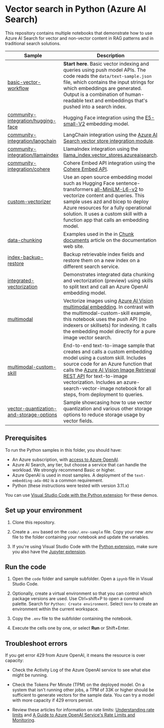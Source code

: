 # Vector search in Python (Azure AI Search)

This repository contains multiple notebooks that demonstrate how to use Azure AI Search for vector and non-vector content in RAG patterns and in traditional search solutions.

<!-- ![Python Vector Video](https://github.com/Azure/azure-search-vector-samples/blob/main/demo-python/data/images/python-vector-video.gif?raw=true) -->

| Sample                                                                                                                                    | Description                                                                                                                                                                                                                                                                                                                                                                                                |
| ----------------------------------------------------------------------------------------------------------------------------------------- | ---------------------------------------------------------------------------------------------------------------------------------------------------------------------------------------------------------------------------------------------------------------------------------------------------------------------------------------------------------------------------------------------------------- |
| [basic-vector-workflow](./code/basic-vector-workflow/azure-search-vector-python-sample.ipynb)                                             | **Start here**. Basic vector indexing and queries using push model APIs. The code reads the `data/text-sample.json` file, which contains the input strings for which embeddings are generated. Output is a combination of human-readable text and embeddings that's pushed into a search index.                                                                                                            |
| [community-integration/hugging-face](./code/community-integration/hugging-face/azure-search-vector-python-huggingface-model-sample.ipynb) | Hugging Face integration using the [E5-small-V2](https://huggingface.co/intfloat/e5-small-v2) embedding model.                                                                                                                                                                                                                                                                                             |
| [community-integration/langchain](./code/community-integration/langchain/azure-search-vector-python-langchain-sample.ipynb)               | LangChain integration using the [Azure AI Search vector store integration module](https://python.langchain.com/docs/integrations/vectorstores/azuresearch).                                                                                                                                                                                                                                                |
| [community-integration/llamaindex](./code/community-integration/llamaindex/azure-search-vector-python-llamaindex-sample.ipynb)            | LlamaIndex integration using the [llama_index.vector_stores.azureaisearch](https://llamahub.ai/l/vector_stores/llama-index-vector-stores-azureaisearch).                                                                                                                                                                                                                                                   |
| [community-integration/cohere](./code/community-integration/cohere/azure-search-cohere-embed-v3-sample.ipynb)            | Cohere Embed API integration using the [Cohere Embed API](https://docs.cohere.com/docs/embed-api).                                                                                                                                                                                                                                                   |
| [custom-vectorizer](./code/custom-vectorizer/azure-search-custom-vectorization-sample.ipynb)                                              | Use an open source embedding model such as Hugging Face sentence-transformers [all-MiniLM-L6-v2](https://huggingface.co/sentence-transformers/all-MiniLM-L6-v2) to vectorize content and queries. This sample uses azd and bicep to deploy Azure resources for a fully operational solution. It uses a custom skill with a function app that calls an embedding model.                                     |
| [data-chunking](./code/data-chunking)                                                                                                     | Examples used in the in [Chunk documents](https://learn.microsoft.com/azure/search/vector-search-how-to-chunk-documents) article on the documentation web site.                                                                                                                                                                                                                                            |
| [index-backup-restore](./code/index-backup-restore/azure-search-backup-and-restore.ipynb)                                                 | Backup retrievable index fields and restore them on a new index on a different search service.                                                                                                                                                                                                                                                                                                             |
| [integrated-vectorization](./code/integrated-vectorization/azure-search-integrated-vectorization-sample.ipynb)                            | Demonstrates integrated data chunking and vectorization (preview) using skills to split text and call an Azure OpenAI embedding model.                                                                                                                                                                                                                                                                     |
| [multimodal](./code/multimodal/azure-search-vector-image-index-creation-python-sample.ipynb)                                              | Vectorize images using [Azure AI Vision multimodal embedding](https://learn.microsoft.com/azure/ai-services/computer-vision/how-to/image-retrieval). In contrast with the multimodal-custom-skill example, this notebook uses the push API (no indexers or skillsets) for indexing. It calls the embedding model directly for a pure image vector search.                                                  |
| [multimodal-custom-skill](./code/multimodal-custom-skill/azure-search-vector-image-python-sample.ipynb)                                   | End-to-end text-to-image sample that creates and calls a custom embedding model using a custom skill. Includes source code for an Azure function that calls the [Azure AI Vision Image Retrieval REST API](https://learn.microsoft.com/rest/api/computervision/image-retrieval) for text-to-image vectorization. Includes an azure-search-vector-image notebook for all steps, from deployment to queries. |
| [vector-quantization-and-storage-options](./code/vector-quantization-and-storage/vector-quantization-and-storage.ipynb)                   | Sample showcasing how to use vector quantization and various other storage options to reduce storage usage by vector fields.                                                                                                                                                                                                                                                                               |

## Prerequisites

To run the Python samples in this folder, you should have:

- An Azure subscription, with [access to Azure OpenAI](https://aka.ms/oai/access).
- Azure AI Search, any tier, but choose a service that can handle the workload. We strongly recommend Basic or higher.
- Azure OpenAI is used in most samples. A deployment of the `text-embedding-ada-002` is a common requirement.
- Python (these instructions were tested with version 3.11.x)

You can use [Visual Studio Code with the Python extension](https://code.visualstudio.com/docs/python/python-tutorial) for these demos.

## Set up your environment

1. Clone this repository.

1. Create a `.env` based on the `code/.env-sample` file. Copy your new .env file to the folder containing your notebook and update the variables.

1. If you're using Visual Studio Code with the [Python extension](https://marketplace.visualstudio.com/items?itemName=ms-python.python), make sure you also have the [Jupyter extension](https://marketplace.visualstudio.com/items?itemName=ms-toolsai.jupyter).

## Run the code

1. Open the `code` folder and sample subfolder. Open a `ipynb` file in Visual Studio Code.

1. Optionally, create a virtual environment so that you can control which package versions are used. Use Ctrl+shift+P to open a command palette. Search for `Python: Create environment`. Select `Venv` to create an environment within the current workspace.

1. Copy the `.env` file to the subfolder containing the notebook.

1. Execute the cells one by one, or select **Run** or Shift+Enter.

## Troubleshoot errors

If you get error 429 from Azure OpenAI, it means the resource is over capacity:

- Check the Activity Log of the Azure OpenAI service to see what else might be running.

- Check the Tokens Per Minute (TPM) on the deployed model. On a system that isn't running other jobs, a TPM of 33K or higher should be sufficient to generate vectors for the sample data. You can try a model with more capacity if 429 errors persist.

- Review these articles for information on rate limits: [Understanding rate limits](https://learn.microsoft.com/azure/ai-services/openai/how-to/quota?tabs=rest#understanding-rate-limits) and [A Guide to Azure OpenAI Service's Rate Limits and Monitoring](https://clemenssiebler.com/posts/understanding-azure-openai-rate-limits-monitoring/).
